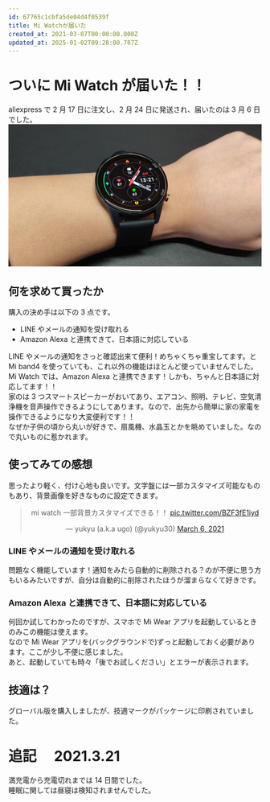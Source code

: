 ```yaml
---
id: 67765c1cbfa5de04d4f0539f
title: Mi Watchが届いた
created_at: 2021-03-07T00:00:00.000Z
updated_at: 2025-01-02T09:28:00.787Z
---
```


<h1>ついに Mi Watch が届いた！！</h1>
<p>aliexpress で 2 月 17 日に注文し、2 月 24 日に発送され、届いたのは 3 月 6 日でした。<br/>
<img alt="Miwatch(1).jpg" src="Miwatch(1).jpg"/></p>
<h2>何を求めて買ったか</h2>
<p>購入の決め手は以下の 3 点です。</p>
<ul>
<li>LINE やメールの通知を受け取れる</li>
<li>Amazon Alexa と連携できて、日本語に対応している</li>
</ul>
<p>LINE やメールの通知をさっと確認出来て便利！めちゃくちゃ重宝してます。と Mi band4 を使っていても、これ以外の機能はほとんど使っていませんでした。<br/>
Mi Watch では、Amazon Alexa と連携できます！しかも、ちゃんと日本語に対応してます！！<br/>
家のは 3 つスマートスピーカーがおいてあり、エアコン、照明、テレビ、空気清浄機を音声操作できるようにしてあります。なので、出先から簡単に家の家電を操作できるようになり大変便利です！！<br/>
なぜか子供の頃から丸いが好きで、扇風機、水晶玉とかを眺めていました。なので丸いものに惹かれます。</p>
<h2>使ってみての感想</h2>
<p>思ったより軽く、付け心地も良いです。文字盤には一部カスタマイズ可能なものもあり、背景画像を好きなものに設定できます。</p>
<blockquote align="center" class="twitter-tweet" data-dnt="true"><p dir="ltr" lang="ja">mi watch 一部背景カスタマイズできる！！ <a href="https://t.co/BZF3fE1iyd">pic.twitter.com/BZF3fE1iyd</a></p>— yukyu (a.k.a ugo) (@yukyu30) <a href="https://twitter.com/yukyu30/status/1368175661874024448?ref_src=twsrc%5Etfw">March 6, 2021</a></blockquote>
<script async="" charset="utf-8" src="https://platform.twitter.com/widgets.js"></script>
<h3>LINE やメールの通知を受け取れる</h3>
<p>問題なく機能しています！通知をみたら自動的に削除される？のが不便に思う方もいるみたいですが、自分は自動的に削除されたほうが溜まらなくて好きです。</p>
<h3>Amazon Alexa と連携できて、日本語に対応している</h3>
<p>何回か試してわかったのですが、スマホで Mi Wear アプリを起動しているときのみこの機能は使えます。<br/>
なので Mi Wear アプリを(バックグラウンドで)ずっと起動しておく必要があります。ここが少し不便に感じました。<br/>
あと、起動していても時々「後でお試しください」とエラーが表示されます。</p>
<h2>技適は？</h2>
<p>グローバル版を購入しましたが、技適マークがパッケージに印刷されていました。</p>
<h1>追記　 2021.3.21</h1>
<p>満充電から充電切れまでは 14 日間でした。<br/>
睡眠に関しては昼寝は検知されませんでした。</p>
